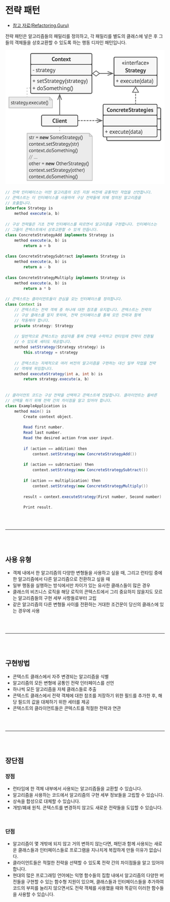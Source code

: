 # 전략 패턴

-   [참고 자료(Refactoring.Guru)](https://refactoring.guru/ko/design-patterns/strategy)

전략 패턴은 알고리즘들의 패밀리를 정의하고, 각 패밀리를 별도의 클래스에 넣은 후 그들의 객체들을 상호교환할 수 있도록 하는 행동 디자인 패턴입니다.

![](images/strategy1.png)

```java
// 전략 인터페이스는 어떤 알고리즘의 모든 지원 버전에 공통적인 작업을 선언합니다.
// 콘텍스트는 이 인터페이스를 사용하여 구상 전략들에 의해 정의된 알고리즘을
// 호출합니다.
interface Strategy is
    method execute(a, b)

// 구상 전략들은 기초 전략 인터페이스를 따르면서 알고리즘을 구현합니다. 인터페이스는
// 그들이 콘텍스트에서 상호교환할 수 있게 만듭니다.
class ConcreteStrategyAdd implements Strategy is
    method execute(a, b) is
        return a + b

class ConcreteStrategySubtract implements Strategy is
    method execute(a, b) is
        return a - b

class ConcreteStrategyMultiply implements Strategy is
    method execute(a, b) is
        return a * b

// 콘텍스트는 클라이언트들이 관심을 갖는 인터페이스를 정의합니다.
class Context is
    // 콘텍스트는 전략 객체 중 하나에 대한 참조를 유지합니다. 콘텍스트는 전략의
    // 구상 클래스를 알지 못하며, 전략 인터페이스를 통해 모든 전략과 함께
    // 작동해야 합니다.
    private strategy: Strategy

    // 일반적으로 콘텍스트는 생성자를 통해 전략을 수락하고 런타임에 전략이 전환될
    // 수 있도록 세터도 제공합니다.
    method setStrategy(Strategy strategy) is
        this.strategy = strategy

    // 콘텍스트는 자체적으로 여러 버전의 알고리즘을 구현하는 대신 일부 작업을 전략
    // 객체에 위임합니다.
    method executeStrategy(int a, int b) is
        return strategy.execute(a, b)


// 클라이언트 코드는 구상 전략을 선택하고 콘텍스트에 전달합니다. 클라이언트는 올바른
// 선택을 하기 위해 전략 간의 차이점을 알고 있어야 합니다.
class ExampleApplication is
    method main() is
        Create context object.

        Read first number.
        Read last number.
        Read the desired action from user input.

        if (action == addition) then
            context.setStrategy(new ConcreteStrategyAdd())

        if (action == subtraction) then
            context.setStrategy(new ConcreteStrategySubtract())

        if (action == multiplication) then
            context.setStrategy(new ConcreteStrategyMultiply())

        result = context.executeStrategy(First number, Second number)

        Print result.
```

<br /><br />

---

<br /><br />

## 사용 유형

-   객체 내에서 한 알고리즘의 다양한 변형들을 사용하고 싶을 때, 그리고 런타임 중에 한 알고리즘에서 다른 알고리즘으로 전환하고 싶을 때
-   일부 행동을 실행하는 방식에서만 차이가 있는 유사한 클래스들이 많은 경우
-   클래스의 비즈니스 로직을 해당 로직의 콘텍스트에서 그리 중요하지 않을지도 모르는 알고리즘들의 구현 세부 사항들로부터 고립
-   같은 알고리즘의 다른 변형들 사이를 전환하는 거대한 조건문이 당신의 클래스에 있는 경우에 사용

<br /><br />

---

<br /><br />

## 구현방법

-   콘텍스트 클래스에서 자주 변경되는 알고리즘을 식별
-   알고리즘의 모든 변형에 공통인 전략 인터페이스를 선언
-   하나씩 모든 알고리즘을 자체 클래스들로 추출
-   콘텍스트 클래스에서 전략 객체에 대한 참조를 저장하기 위한 필드를 추가한 후, 해당 필드의 값을 대체하기 위한 세터를 제공
-   콘텍스트의 클라이언트들은 콘텍스트를 적절한 전략과 연관

<br /><br />

---

<br /><br />

## 장단점

### 장점

-   런타임에 한 객체 내부에서 사용되는 알고리즘들을 교환할 수 있습니다.
-   알고리즘을 사용하는 코드에서 알고리즘의 구현 세부 정보들을 고립할 수 있습니다.
-   상속을 합성으로 대체할 수 있습니다.
-   개방/폐쇄 원칙. 콘텍스트를 변경하지 않고도 새로운 전략들을 도입할 수 있습니다.

<br />

### 단점

-   알고리즘이 몇 개밖에 되지 않고 거의 변하지 않는다면, 패턴과 함께 사용되는 새로운 클래스들과 인터페이스들로 프로그램을 지나치게 복잡하게 만들 이유가 없습니다.
-   클라이언트들은 적절한 전략을 선택할 수 있도록 전략 간의 차이점들을 알고 있어야 합니다.
-   현대의 많은 프로그래밍 언어에는 익명 함수들의 집합 내에서 알고리즘의 다양한 버전들을 구현할 수 있는 함수형 지원이 있으며, 클래스들과 인터페이스들을 추가하여 코드의 부피를 늘리지 않으면서도 전략 객체를 사용했을 때와 똑같이 이러한 함수들을 사용할 수 있습니다.
